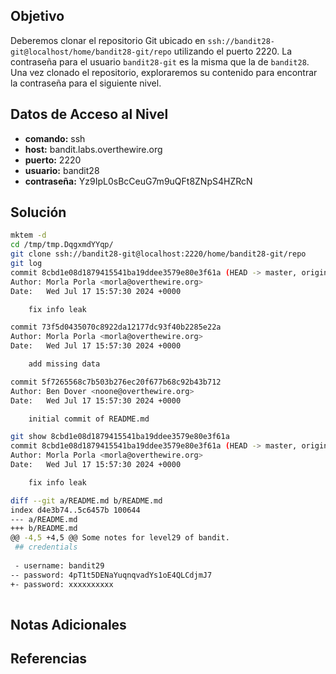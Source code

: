## Objetivo
Deberemos clonar el repositorio Git ubicado en `ssh://bandit28-git@localhost/home/bandit28-git/repo` utilizando el puerto 2220. La contraseña para el usuario `bandit28-git` es la misma que la de `bandit28`. Una vez clonado el repositorio, exploraremos su contenido para encontrar la contraseña para el siguiente nivel.

## Datos de Acceso al Nivel
- **comando:** ssh
- **host:** bandit.labs.overthewire.org
- **puerto:** 2220
- **usuario:** bandit28
- **contraseña:** Yz9IpL0sBcCeuG7m9uQFt8ZNpS4HZRcN

## Solución
```bash
mktem -d
cd /tmp/tmp.DqgxmdYYqp/
git clone ssh://bandit28-git@localhost:2220/home/bandit28-git/repo
git log
commit 8cbd1e08d1879415541ba19ddee3579e80e3f61a (HEAD -> master, origin/master, origin/HEAD)
Author: Morla Porla <morla@overthewire.org>
Date:   Wed Jul 17 15:57:30 2024 +0000

    fix info leak

commit 73f5d0435070c8922da12177dc93f40b2285e22a
Author: Morla Porla <morla@overthewire.org>
Date:   Wed Jul 17 15:57:30 2024 +0000

    add missing data

commit 5f7265568c7b503b276ec20f677b68c92b43b712
Author: Ben Dover <noone@overthewire.org>
Date:   Wed Jul 17 15:57:30 2024 +0000

    initial commit of README.md

git show 8cbd1e08d1879415541ba19ddee3579e80e3f61a
commit 8cbd1e08d1879415541ba19ddee3579e80e3f61a (HEAD -> master, origin/master, origin/HEAD)
Author: Morla Porla <morla@overthewire.org>
Date:   Wed Jul 17 15:57:30 2024 +0000

    fix info leak

diff --git a/README.md b/README.md
index d4e3b74..5c6457b 100644
--- a/README.md
+++ b/README.md
@@ -4,5 +4,5 @@ Some notes for level29 of bandit.
 ## credentials
 
 - username: bandit29
-- password: 4pT1t5DENaYuqnqvadYs1oE4QLCdjmJ7
+- password: xxxxxxxxxx
 
```

## Notas Adicionales


## Referencias